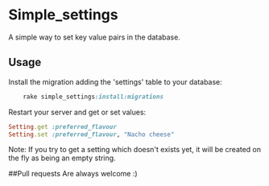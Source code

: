 # Simple_settings
 A simple way to set key value pairs in the database.

## Usage
Install the migration adding the 'settings' table to your database:
```ruby
    rake simple_settings:install:migrations
```

Restart your server and get or set values:
```ruby
Setting.get :preferred_flavour
Setting.set :preferred_flavour, "Nacho cheese"
```

Note: If you try to get a setting which doesn't exists yet, it will be created on the fly as being an empty string.

##Pull requests
Are always welcome :)
